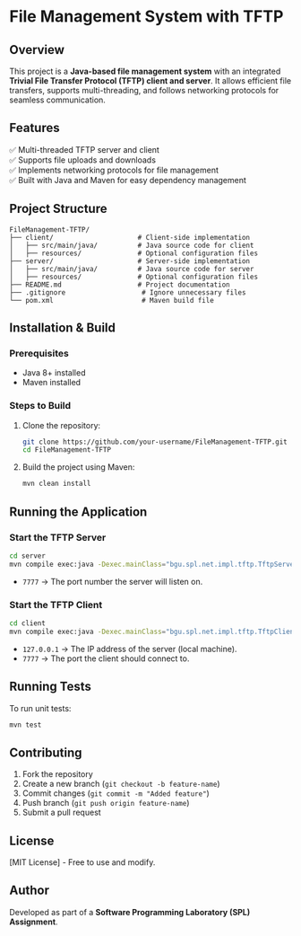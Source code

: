 # File Management System with TFTP

## Overview
This project is a **Java-based file management system** with an integrated **Trivial File Transfer Protocol (TFTP) client and server**. It allows efficient file transfers, supports multi-threading, and follows networking protocols for seamless communication.

## Features
✅ Multi-threaded TFTP server and client  
✅ Supports file uploads and downloads  
✅ Implements networking protocols for file management  
✅ Built with Java and Maven for easy dependency management  

## Project Structure
```
FileManagement-TFTP/
├── client/                     # Client-side implementation
│   ├── src/main/java/          # Java source code for client
│   ├── resources/              # Optional configuration files
├── server/                     # Server-side implementation
│   ├── src/main/java/          # Java source code for server
│   ├── resources/              # Optional configuration files
├── README.md                   # Project documentation
├── .gitignore                   # Ignore unnecessary files
└── pom.xml                      # Maven build file
```

## Installation & Build
### Prerequisites
- Java 8+ installed
- Maven installed

### Steps to Build
1. Clone the repository:
   ```sh
   git clone https://github.com/your-username/FileManagement-TFTP.git
   cd FileManagement-TFTP
   ```
2. Build the project using Maven:
   ```sh
   mvn clean install
   ```

## Running the Application
### Start the TFTP Server
```sh
cd server
mvn compile exec:java -Dexec.mainClass="bgu.spl.net.impl.tftp.TftpServer" -Dexec.args="7777"
```
- `7777` → The port number the server will listen on.

### Start the TFTP Client
```sh
cd client
mvn compile exec:java -Dexec.mainClass="bgu.spl.net.impl.tftp.TftpClient" -Dexec.args="127.0.0.1 7777"
```
- `127.0.0.1` → The IP address of the server (local machine).
- `7777` → The port the client should connect to.

## Running Tests
To run unit tests:
```sh
mvn test
```

## Contributing
1. Fork the repository
2. Create a new branch (`git checkout -b feature-name`)
3. Commit changes (`git commit -m "Added feature"`)
4. Push branch (`git push origin feature-name`)
5. Submit a pull request

## License
[MIT License] - Free to use and modify.

## Author
Developed as part of a **Software Programming Laboratory (SPL) Assignment**.


